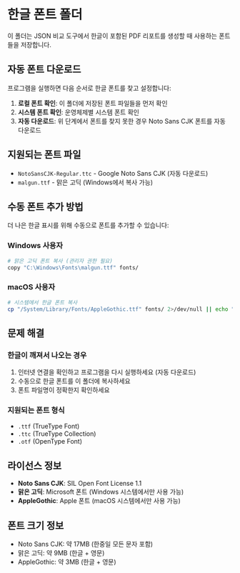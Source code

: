 # 한글 폰트 폴더

이 폴더는 JSON 비교 도구에서 한글이 포함된 PDF 리포트를 생성할 때 사용하는 폰트들을 저장합니다.

## 자동 폰트 다운로드

프로그램을 실행하면 다음 순서로 한글 폰트를 찾고 설정합니다:

1. **로컬 폰트 확인**: 이 폴더에 저장된 폰트 파일들을 먼저 확인
2. **시스템 폰트 확인**: 운영체제별 시스템 폰트 확인
3. **자동 다운로드**: 위 단계에서 폰트를 찾지 못한 경우 Noto Sans CJK 폰트를 자동 다운로드

## 지원되는 폰트 파일

- `NotoSansCJK-Regular.ttc` - Google Noto Sans CJK (자동 다운로드)
- `malgun.ttf` - 맑은 고딕 (Windows에서 복사 가능)

## 수동 폰트 추가 방법

더 나은 한글 표시를 위해 수동으로 폰트를 추가할 수 있습니다:

### Windows 사용자
```bash
# 맑은 고딕 폰트 복사 (관리자 권한 필요)
copy "C:\Windows\Fonts\malgun.ttf" fonts/
```

### macOS 사용자
```bash
# 시스템에서 한글 폰트 복사
cp "/System/Library/Fonts/AppleGothic.ttf" fonts/ 2>/dev/null || echo "폰트 파일을 찾을 수 없습니다"
```

## 문제 해결

### 한글이 깨져서 나오는 경우
1. 인터넷 연결을 확인하고 프로그램을 다시 실행하세요 (자동 다운로드)
2. 수동으로 한글 폰트를 이 폴더에 복사하세요
3. 폰트 파일명이 정확한지 확인하세요

### 지원되는 폰트 형식
- `.ttf` (TrueType Font)
- `.ttc` (TrueType Collection)
- `.otf` (OpenType Font)

## 라이선스 정보

- **Noto Sans CJK**: SIL Open Font License 1.1
- **맑은 고딕**: Microsoft 폰트 (Windows 시스템에서만 사용 가능)
- **AppleGothic**: Apple 폰트 (macOS 시스템에서만 사용 가능)

## 폰트 크기 정보

- Noto Sans CJK: 약 17MB (한중일 모든 문자 포함)
- 맑은 고딕: 약 9MB (한글 + 영문)
- AppleGothic: 약 3MB (한글 + 영문)